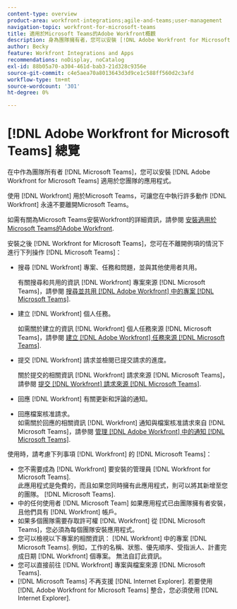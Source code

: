 ```yaml
---
content-type: overview
product-area: workfront-integrations;agile-and-teams;user-management
navigation-topic: workfront-for-microsoft-teams
title: 適用於Microsoft Teams的Adobe Workfront概觀
description: 身為團隊擁有者，您可以安裝 [!DNL Adobe Workfront for Microsoft Teams] 適用於您團隊的應用程式。
author: Becky
feature: Workfront Integrations and Apps
recommendations: noDisplay, noCatalog
exl-id: 88b05a70-a304-461d-bab3-21d328c9356e
source-git-commit: c4e5aea70a8013643d3d9ce1c588ff560d2c3afd
workflow-type: tm+mt
source-wordcount: '301'
ht-degree: 0%

---
```


# [!DNL Adobe Workfront for Microsoft Teams] 總覽

在中作為團隊所有者 [!DNL Microsoft Teams]，您可以安裝 [!DNL Adobe Workfront for Microsoft Teams] 適用於您團隊的應用程式。

使用 [!DNL Workfront] 用於Microsoft Teams，可讓您在中執行許多動作 [!DNL Workfront] 永遠不要離開Microsoft Teams。

如需有關為Microsoft Teams安裝Workfront的詳細資訊，請參閱 [安裝適用於Microsoft Teams的Adobe Workfront](../../workfront-integrations-and-apps/using-workfront-with-microsoft-teams/install-workfront-ms-teams.md).

安裝之後 [!DNL Workfront for Microsoft Teams]，您可在不離開例項的情況下進行下列操作 [!DNL Microsoft Teams]：

* 搜尋 [!DNL Workfront] 專案、任務和問題，並與其他使用者共用。

  有關搜尋和共用的資訊 [!DNL Workfront] 專案來源 [!DNL Microsoft Teams]，請參閱 [搜尋並共用 [!DNL Adobe Workfront] 中的專案 [!DNL Microsoft Teams]](../../workfront-integrations-and-apps/using-workfront-with-microsoft-teams/search-for-and-share-wf-items-in-ms-teams.md).

* 建立 [!DNL Workfront] 個人任務。

  如需關於建立的資訊 [!DNL Workfront] 個人任務來源 [!DNL Microsoft Teams]，請參閱 [建立 [!DNL Adobe Workfront] 任務來源 [!DNL Microsoft Teams]](../../workfront-integrations-and-apps/using-workfront-with-microsoft-teams/create-workfront-tasks-from-ms-teams.md).

* 提交 [!DNL Workfront] 請求並檢閱已提交請求的進度。

  關於提交的相關資訊 [!DNL Workfront] 請求來源 [!DNL Microsoft Teams]，請參閱 [提交 [!DNL Workfront] 請求來源 [!DNL Microsoft Teams]](../../workfront-integrations-and-apps/using-workfront-with-microsoft-teams/submit-workfront-requests-from-ms-teams.md).

* 回應 [!DNL Workfront] 有關更新和評論的通知。
* 回應檔案核准請求。\
   如需關於回應的相關資訊 [!DNL Workfront] 通知與檔案核准請求來自 [!DNL Microsoft Teams]，請參閱 [管理 [!DNL Adobe Workfront] 中的通知 [!DNL Microsoft Teams]](../../workfront-integrations-and-apps/using-workfront-with-microsoft-teams/manage-wf-notifications-approval-requests-ms-teams.md).

使用時，請考慮下列事項 [!DNL Workfront] 的 [!DNL Microsoft Teams]：

* 您不需要成為 [!DNL Workfront] 要安裝的管理員 [!DNL Workfront for Microsoft Teams].\
   此應用程式是免費的，而且如果您同時擁有此應用程式，則可以將其新增至您的團隊。 [!DNL Microsoft Teams].
* 中的任何使用者 [!DNL Microsoft Team] 如果應用程式已由團隊擁有者安裝，且他們具有 [!DNL Workfront] 帳戶。
* 如果多個團隊需要存取許可權 [!DNL Workfront] 從 [!DNL Microsoft Teams]，您必須為每個團隊安裝應用程式。
* 您可以檢視以下專案的相關資訊： [!DNL Workfront] 中的專案 [!DNL Microsoft Teams]. 例如，工作的名稱、狀態、優先順序、受指派人、計畫完成日期 [!DNL Workfront] 個專案。 無法自訂此資訊。
* 您可以直接前往 [!DNL Workfront] 專案與檔案來源 [!DNL Microsoft Teams].
* [!DNL Microsoft Teams] 不再支援 [!DNL Internet Explorer]. 若要使用 [!DNL Adobe Workfront for Microsoft Teams] 整合，您必須使用 [!DNL Internet Explorer].
